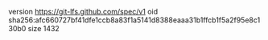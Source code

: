 version https://git-lfs.github.com/spec/v1
oid sha256:afc660727bf41dfe1ccb8a83f1a5141d8388eaaa31b1ffcb1f5a2f95e8c130b0
size 1432
